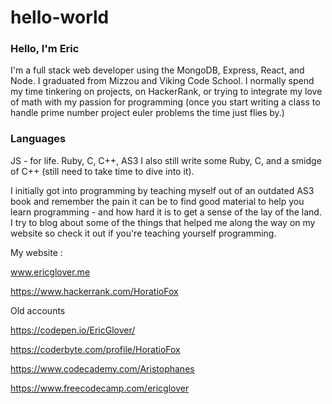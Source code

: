 # hello-world

### Hello, I'm Eric

I'm a full stack web developer using the MongoDB, Express, React, and Node. I graduated from Mizzou and Viking Code School. I normally spend my time tinkering on projects, on HackerRank, or trying to integrate my love of math with my passion for programming (once you start writing a class to handle prime number project euler problems the time just flies by.)

### Languages

JS - for life.
Ruby, C, C++, AS3
I also still write some Ruby, C, and a smidge of C++ (still need to take time to dive into it). 

I initially got into programming by teaching myself out of an outdated AS3 book and remember the pain it can be to find good material to help you learn programming - and how hard it is to get a sense of the lay of the land. I try to blog about some of the things that helped me along the way on my website so check it out if you're teaching yourself programming.

My website :

www.ericglover.me

https://www.hackerrank.com/HoratioFox

Old accounts

https://codepen.io/EricGlover/

https://coderbyte.com/profile/HoratioFox

https://www.codecademy.com/Aristophanes

https://www.freecodecamp.com/ericglover
